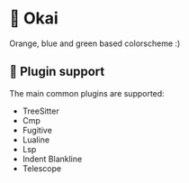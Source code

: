 # 🍊 Okai

Orange, blue and green based colorscheme :)

## 🔌 Plugin support

The main common plugins are supported:
- TreeSitter
- Cmp
- Fugitive
- Lualine
- Lsp
- Indent Blankline
- Telescope

